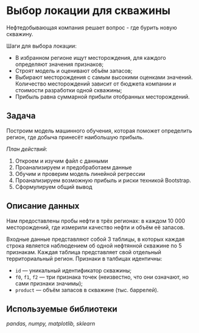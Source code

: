 # Выбор локации для скважины
Нефтедобывающая компания решает вопрос - где бурить новую скважину.

Шаги для выбора локации:
- В избранном регионе ищут месторождения, для каждого определяют значения признаков;
- Строят модель и оценивают объём запасов;
- Выбирают месторождения с самым высокими оценками значений. Количество месторождений зависит от бюджета компании и стоимости разработки одной скважины;
- Прибыль равна суммарной прибыли отобранных месторождений.

## Задача
Построим модель машинного обучения, которая поможет определить регион, где добыча принесёт наибольшую прибыль.

*План действий*:
1. Откроем и изучим файл с данными
2. Проанализируем и предобработаем данные
3. Обучим и проверим модель линейной регрессии
4. Проанализируем возможную прибыль и риски техникой Bootstrap.
5. Сформулируем общий вывод

## Описание данных
Нам предоставлены пробы нефти в трёх регионах: в каждом 10 000 месторождений, где измерили качество нефти и объём её запасов.

Входные данные представляют собой 3 таблицы, в которых каждая строка является наблюдением об одной нефтянной скважине по 5 признакам. Каждая таблица представляет свой отдельный территориальный регион. Признаки в талбицах идентичны:

- `id` — уникальный идентификатор скважины;
- `f0`, `f1`, `f2` — три признака точек (неизвестно, что они означают, но сами признаки значимы);
- `product` — объём запасов в скважине (тыс. баррелей).

## Используемые библиотеки
*pandas, numpy, matplotlib, sklearn*

